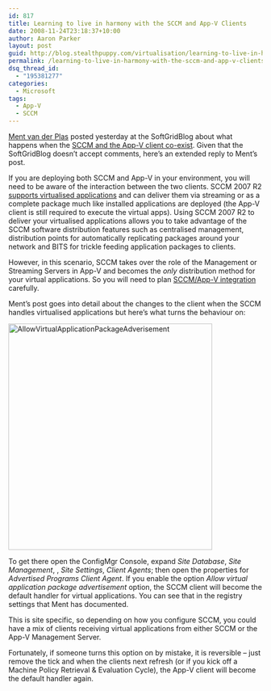 ```yaml
---
id: 817
title: Learning to live in harmony with the SCCM and App-V Clients
date: 2008-11-24T23:18:37+10:00
author: Aaron Parker
layout: post
guid: http://blog.stealthpuppy.com/virtualisation/learning-to-live-in-harmony-with-the-sccm-and-app-v-clients
permalink: /learning-to-live-in-harmony-with-the-sccm-and-app-v-clients/
dsq_thread_id:
  - "195381277"
categories:
  - Microsoft
tags:
  - App-V
  - SCCM
---
```

[Ment van der Plas](http://desktopcontrol.blogspot.com/) posted yesterday at the SoftGridBlog about what happens when the [SCCM and the App-V client co-exist](http://www.softgridblog.com/?p=97). Given that the SoftGridBlog doesn’t accept comments, here’s an extended reply to Ment’s post.

If you are deploying both SCCM and App-V in your environment, you will need to be aware of the interaction between the two clients. SCCM 2007 R2 [supports virtualised applications](http://technet.microsoft.com/en-us/library/cc161873.aspx) and can deliver them via streaming or as a complete package much like installed applications are deployed (the App-V client is still required to execute the virtual apps). Using SCCM 2007 R2 to deliver your virtualised applications allows you to take advantage of the SCCM software distribution features such as centralised management, distribution points for automatically replicating packages around your network and BITS for trickle feeding application packages to clients.

However, in this scenario, SCCM takes over the role of the Management or Streaming Servers in App-V and becomes the _only_ distribution method for your virtual applications. So you will need to plan [SCCM/App-V integration](http://technet.microsoft.com/en-us/library/cc161957.aspx) carefully.

Ment’s post goes into detail about the changes to the client when the SCCM handles virtualised applications but here’s what turns the behaviour on:

<img style="display: inline" title="AllowVirtualApplicationPackageAdverisement" border="0" alt="AllowVirtualApplicationPackageAdverisement" src="https://stealthpuppy.com/media/2008/11/allowvirtualapplicationpackageadverisement.png" width="404" height="448" /> 

To get there open the ConfigMgr Console, expand _Site Database_, _Site Management_, _<Site Name>_, _Site Settings_, _Client Agents_; then open the properties for _Advertised Programs Client Agent_. If you enable the option _Allow virtual application package advertisement_ option, the SCCM client will become the default handler for virtual applications. You can see that in the registry settings that Ment has documented.

This is site specific, so depending on how you configure SCCM, you could have a mix of clients receiving virtual applications from either SCCM or the App-V Management Server.

Fortunately, if someone turns this option on by mistake, it is reversible – just remove the tick and when the clients next refresh (or if you kick off a Machine Policy Retrieval & Evaluation Cycle), the App-V client will become the default handler again.